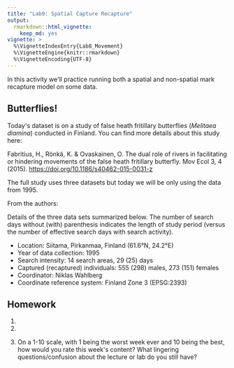 ```yaml
---
title: "Lab9: Spatial Capture Recapture"
output: 
  rmarkdown::html_vignette:
    keep_md: yes
vignette: >
  %\VignetteIndexEntry{Lab8_Movement}
  %\VignetteEngine{knitr::rmarkdown}
  %\VignetteEncoding{UTF-8}
---
```






In this activity we'll practice running both a spatial and non-spatial mark recapture model on some data. 


## Butterflies!

Today's dataset is on a study of false heath fritillary butterflies (*Melitaea diamina*) conducted in Finland. You can find more details about this study here:

Fabritius, H., Rönkä, K. & Ovaskainen, O. The dual role of rivers in facilitating or hindering movements of the false heath fritillary butterfly. Mov Ecol 3, 4 (2015). https://doi.org/10.1186/s40462-015-0031-z

The full study uses three datasets but today we will be only using the data from 1995. 

From the authors:

Details of the three data sets summarized below. The number of search days without (with) parenthesis indicates the length of study period (versus the number of effective search days with search activity).

+ Location: Siitama, Pirkanmaa, Finland (61.6°N, 24.2°E)
+ Year of data collection: 1995
+ Search intensity: 14 search areas, 29 (25) days
+ Captured (recaptured) individuals: 555 (298) males, 273 (151) females
+ Coordinator: Niklas Wahlberg
+ Coordinate reference system: Finland Zone 3 (EPSG:2393)





## Homework

1. 

2. 

3.  On a 1-10 scale, with 1 being the worst week ever and 10 being the best, how would you rate this week's content? What lingering questions/confusion about the lecture or lab do you still have?
